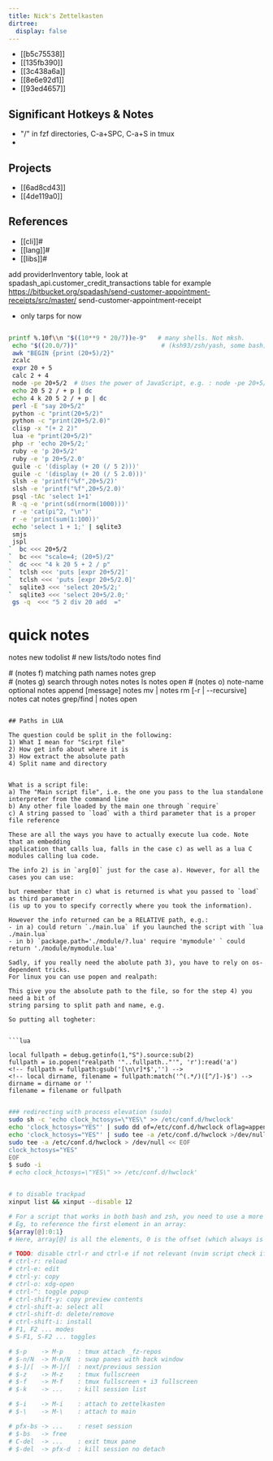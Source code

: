 ```yaml
---
title: Nick's Zettelkasten
dirtree:
  display: false
---
```


- [[b5c75538]]
- [[135fb390]]
- [[3c438a6a]]
- [[8e6e92d1]]
- [[93ed4657]]

## Significant Hotkeys & Notes
- "/" in fzf directories, C-a+SPC, C-a+S in tmux
-

## Projects

- [[6ad8cd43]]
- [[4de119a0]]

## References

* [[cli]]#
* [[lang]]#
* [[libs]]#

add providerInventory table, look at spadash_api.customer_credit_transactions table for example
https://bitbucket.org/spadash/send-customer-appointment-receipts/src/master/
send-customer-appointment-receipt
- only tarps for now

```bash

printf %.10f\\n "$((10**9 * 20/7))e-9"   # many shells. Not mksh.
 echo "$((20.0/7))"                       # (ksh93/zsh/yash, some bash)
 awk "BEGIN {print (20+5)/2}"
 zcalc
 expr 20 + 5
 calc 2 + 4
 node -pe 20+5/2  # Uses the power of JavaScript, e.g. : node -pe 20+5/Math.PI
 echo 20 5 2 / + p | dc
 echo 4 k 20 5 2 / + p | dc
 perl -E "say 20+5/2"
 python -c "print(20+5/2)"
 python -c "print(20+5/2.0)"
 clisp -x "(+ 2 2)"
 lua -e "print(20+5/2)"
 php -r 'echo 20+5/2;'
 ruby -e 'p 20+5/2'
 ruby -e 'p 20+5/2.0'
 guile -c '(display (+ 20 (/ 5 2)))'
 guile -c '(display (+ 20 (/ 5 2.0)))'
 slsh -e 'printf("%f",20+5/2)'
 slsh -e 'printf("%f",20+5/2.0)'
 psql -tAc 'select 1+1'
 R -q -e 'print(sd(rnorm(1000)))'
 r -e 'cat(pi^2, "\n")'
 r -e 'print(sum(1:100))'
 echo 'select 1 + 1;' | sqlite3
 smjs
 jspl
`  bc <<< 20+5/2
`  bc <<< "scale=4; (20+5)/2"
`  dc <<< "4 k 20 5 + 2 / p"
`  tclsh <<< 'puts [expr 20+5/2]'
`  tclsh <<< 'puts [expr 20+5/2.0]'
`  sqlite3 <<< 'select 20+5/2;'
`  sqlite3 <<< 'select 20+5/2.0;'
 gs -q  <<< "5 2 div 20 add  ="
```

# quick notes

notes new todolist #  new lists/todo
notes find <search> # (notes f) matching path names
notes grep <search> # (notes g) search through notes
notes ls <directory>
notes open <note-name> # (notes o) note-name optional
notes append <note-name> [message]
notes mv <note-name> <destination>|<directory>
notes rm [-r | --recursive] <note-name>
notes cat <note-name>
notes grep/find <pattern> | notes open
```

## Paths in LUA

The question could be split in the following:
1) What I mean for "Scirpt file"
2) How get info about where it is
3) How extract the absolute path
4) Split name and directory


What is a script file:
a) The "Main script file", i.e. the one you pass to the lua standalone interpreter from the command line
b) Any other file loaded by the main one through `require`
c) A string passed to `load` with a third parameter that is a proper file reference

These are all the ways you have to actually execute lua code. Note that an embedding
application that calls lua, falls in the case c) as well as a lua C modules calling lua code.

The info 2) is in `arg[0]` just for the case a). However, for all the cases you can use:

but remember that in c) what is returned is what you passed to `load` as third parameter
(is up to you to specify correctly where you took the information).

However the info returned can be a RELATIVE path, e.g.:
- in a) could return `./main.lua` if you launched the script with `lua ./main.lua`
- in b) `package.path='./module/?.lua' require 'mymodule' ` could return './module/mymodule.lua'

Sadly, if you really need the abolute path 3), you have to rely on os-dependent tricks.
For linux you can use popen and realpath:

This give you the absolute path to the file, so for the step 4) you need a bit of
string parsing to split path and name, e.g.

So putting all togheter:


```lua

local fullpath = debug.getinfo(1,"S").source:sub(2)
fullpath = io.popen("realpath '"..fullpath.."'", 'r'):read('a')
<!-- fullpath = fullpath:gsub('[\n\r]*$','') -->
<!-- local dirname, filename = fullpath:match('^(.*/)([^/]-)$') -->
dirname = dirname or ''
filename = filename or fullpath
```



```sh

### redirecting with process elevation (sudo)
sudo sh -c 'echo clock_hctosys=\"YES\" >> /etc/conf.d/hwclock'
echo 'clock_hctosys="YES"' | sudo dd of=/etc/conf.d/hwclock oflag=append conv=notrunc
echo 'clock_hctosys="YES"' | sudo tee -a /etc/conf.d/hwclock >/dev/null
sudo tee -a /etc/conf.d/hwclock > /dev/null << EOF
clock_hctosys="YES"
EOF
$ sudo -i
# echo clock_hctosys=\"YES\" >> /etc/conf.d/hwclock'


# to disable trackpad
xinput list && xinput --disable 12

# For a script that works in both bash and zsh, you need to use a more complicated syntax.
# Eg, to reference the first element in an array:
${array[@]:0:1}
# Here, array[@] is all the elements, 0 is the offset (which always is 0-based), and 1 is the number of elements desired.

# TODO: disable ctrl-r and ctrl-e if not relevant (nvim script check if file exists)
# ctrl-r: reload
# ctrl-e: edit
# ctrl-y: copy
# ctrl-o: xdg-open
# ctrl-^: toggle popup
# ctrl-shift-y: copy preview contents
# ctrl-shift-a: select all
# ctrl-shift-d: delete/remove
# ctrl-shift-i: install
# F1, F2 ... modes
# S-F1, S-F2 ... toggles

# $-p    -> M-p    : tmux attach _fz-repos
# $-n/N  -> M-n/N  : swap panes with back window
# $-]/[  -> M-]/[  : next/previous session
# $-z    -> M-z    : tmux fullscreen
# $-f    -> M-f    : tmux fullscreen + i3 fullscreen
# $-k    -> ...    : kill session list

# $-i    -> M-i    : attach to zettelkasten
# $-\    -> M-\    : attach to main

# pfx-bs -> ...    : reset session
# $-bs   -> free
# C-del  -> ...    : exit tmux pane
# $-del  -> pfx-d  : kill session no detach


```
